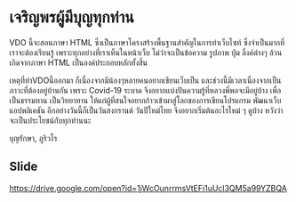 # เจริญพรผู้มีบุญทุกท่าน

VDO นี้จะสอนภาษา HTML ซึ่งเป็นภาษาโครงสร้างพื้นฐานสำคัญในการทำเว็บไซท์ ซึ่งจำเป็นมากที่เราจะต้องเรียนรู้ เพราะทุกอย่างที่เราเห็นในหน้าเว็บ ไม่ว่าจะเป็นข้อความ รูปภาพ ปุ่ม ลิ้งค์ต่างๆ ล้วนเกิดจากภาษา HTML เป็นองค์ประกอบหลักทั้งสิ้น

เหตุที่ทำVDOนี้ออกมา ก็เนื่องจากมีน้องๆหลายคนอยากเขียนเว็บเป็น และช่วงนี้มีเวลาเนื่องจากเป็นภาวะที่ต้องอยู่บ้านกัน เพราะ Covid-19 ระบาด จึงอยากแบ่งปันความรู้ที่หลวงพี่พอจะมีอยู่บ้าง เพื่อเป็นธรรมทาน เป็นวิทยาทาน ให้แก่ผู้ที่สนใจอยากก้าวเข้ามาสู่โลกของการเขียนโปรแกรม พัฒนาเว็บแอปพลิเคชัน อีกอย่างวันนี้ก็เป็นวันสงกรานต์ วันปีใหม่ไทย จึงอยากเริ่มต้นอะไรใหม่ ๆ ดูบ้าง หวังว่าจะเป็นประโยชน์กับทุกท่านนะ

บุญรักษา,
ภูริวโร

## Slide 
https://drive.google.com/open?id=1jWcOunrrmsVtEFi1uUcl3QM5a99YZBQA